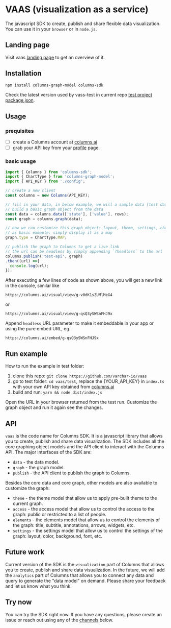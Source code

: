 # VAAS (visualization as a service)
The javascript SDK to create, publish and share flexible data visualization.
You can use it in your `browser` or in `node.js`.

## Landing page
Visit vaas [landing page](https://columns.ai/dev) to get an overview of it.

## Installation
```bash
npm install columns-graph-model columns-sdk
```

Check the latest version used by vass-test in current repo [test project package.json](test/package.json).

## Usage
### prequisites
- [ ] create a Columns account at [columns.ai](https://columns.ai)
- [ ] grab your API key from your [profile](https://columns.ai/profile) page.

### basic usage
```javascript
import { Columns } from 'columns-sdk';
import { ChartType } from 'columns-graph-model';
import { API_KEY } from './config';

// create a new client
const columns = new Columns(API_KEY);

// fill in your data, in below example, we will a sample data [test data](test/data.json)
// build a basic graph object from the data
const data = columns.data(['state'], ['value'], rows);
const graph = columns.graph(data);

// now we can customize this graph object: layout, theme, settings, chart type, etc.
// as basic exmaple: simply display it as a map
graph.type = ChartType.MAP;

// publish the graph to Columns to get a live link
// the url can be headless by simply appending `?headless` to the url
columns.publish('test-api', graph)
.then((url) =>{
  console.log(url);
});
```

After executing a few lines of code as shown above, you will get a new link in the console, similar like 
```shell
https://columns.ai/visual/view/g-v0dK1sZUMlMeG4
```

or

```shell
https://columns.ai/visual/view/g-qsQ3ySWSnFHJ9x
```

Append `headless` URL parameter to make it embeddable in your app or using the pure embed URL, eg. 
```shell
https://columns.ai/embed/g-qsQ3ySWSnFHJ9x
```

## Run example
How to run the example in test folder:
1. clone this repo: `git clone https://github.com/varchar-io/vaas`
2. go to test folder: `cd vaas/test`, replace the {YOUR_API_KEY} in `index.ts` with your own API key obtained from [columns.ai](https://columns.ai/profile)
3. build and run: `yarn && node dist/index.js`

Open the URL in your browser returned from the test run. Customize the graph object and run it again see the changes.

## API
`vaas` is the code name for Columns SDK. It is a javascript library that allows you to create, publish and share data visualization.
The SDK includes all the core graphing object models and the API client to interact with the Columns API.
The major interfaces of the SDK are:
- `data` - the data model.
- `graph` - the graph model.
- `publish` - the API client to publish the graph to Columns.


Besides the core data and core graph, other models are also available to customize the graph:
- `theme` - the theme model that allow us to apply pre-built theme to the current graph.
- `access` - the access model that allow us to control the access to the graph: public or restricted to a list of people.
- `elements` - the elements model that allow us to control the elements of the graph: title, subtitle, annotations, arrows, widgets, etc.
- `settings` - the settings model that allow us to control the settings of the graph: layout, color, background, font, etc.


## Future work
Current version of the SDK is the `visualization` part of Columns that allows you to create, publish and share data visualization.
In the future, we will add the `analytics` part of Columns that allows you to connect any data and query to generate the "data model" on demand.
Please share your feedback and let us know what you think.

## Try now
You can try the SDK right now. If you have any questions, please create an issue or reach out using any of the [channels](https://columns.ai/contact) below.
